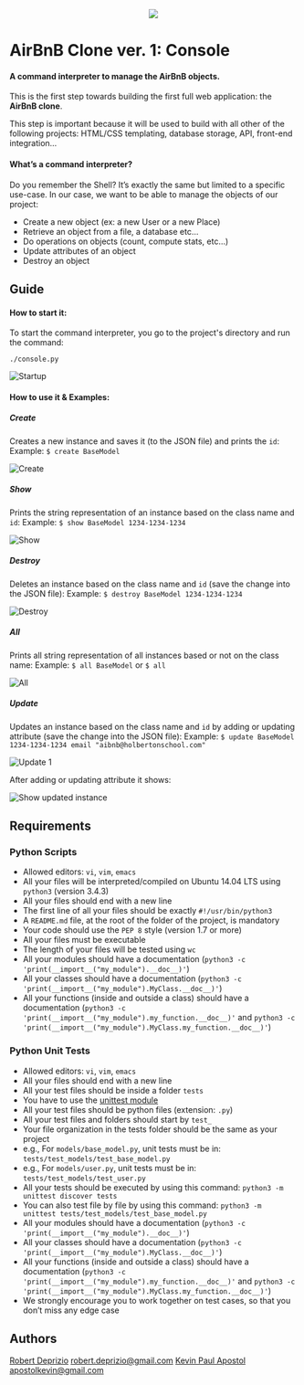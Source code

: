 <p align="center">
  <img src="https://i.ibb.co/cD8rdfQ/ERIKA-3.jpg">
</p>

# AirBnB Clone ver. 1:  Console
#### A command interpreter to manage the AirBnB objects.

This is the first step towards building the first full web application: the  **AirBnB clone**. 

This step is important because it will be used to build with all other of the following projects: HTML/CSS templating, database storage, API, front-end integration…

#### What’s a command interpreter?

Do you remember the Shell? It’s exactly the same but limited to a specific use-case. In our case, we want to be able to manage the objects of our project:

-   Create a new object (ex: a new User or a new Place)
-   Retrieve an object from a file, a database etc…
-   Do operations on objects (count, compute stats, etc…)
-   Update attributes of an object
-   Destroy an object

## Guide
#### How to start it:
To start the command interpreter, you go to the project's directory and run the command:

    ./console.py

![Startup](https://media.giphy.com/media/LrElgtYRDClP8R4zLr/giphy.gif)

#### How to use it & Examples:
##### Create
Creates a new instance and saves it (to the JSON file) and prints the `id`:
Example: `$ create BaseModel`

![Create](https://media.giphy.com/media/THBlFwC4wP1xqKR6eV/giphy.gif)

##### Show
Prints the string representation of an instance based on the class name and `id`:
Example: `$ show BaseModel 1234-1234-1234`

![Show](https://media.giphy.com/media/kDecIPbRobmkKQHbed/giphy.gif)

##### Destroy
Deletes an instance based on the class name and `id` (save the change into the JSON file):
Example: `$ destroy BaseModel 1234-1234-1234`

![Destroy](https://media.giphy.com/media/lNX5Ifd3dOSaxa6ecQ/giphy.gif)

##### All
Prints all string representation of all instances based or not on the class name:
Example: `$ all BaseModel` or `$ all`

![All](https://media.giphy.com/media/ftZFODLVcGD7R90r01/giphy.gif)

##### Update
Updates an instance based on the class name and `id` by adding or updating attribute (save the change into the JSON file):
Example: `$ update BaseModel 1234-1234-1234 email "aibnb@holbertonschool.com"`

![Update 1](https://media.giphy.com/media/TiDaXq1xhvozepaXoA/giphy.gif)

After adding or updating attribute it shows:

![Show updated instance](https://media.giphy.com/media/ch89AcTIa3ZinQ5YHM/giphy.gif)

## Requirements

### Python Scripts
-   Allowed editors:  `vi`,  `vim`,  `emacs`
-   All your files will be interpreted/compiled on Ubuntu 14.04 LTS using  `python3`  (version 3.4.3)
-   All your files should end with a new line
-   The first line of all your files should be exactly  `#!/usr/bin/python3`
-   A  `README.md`  file, at the root of the folder of the project, is mandatory
-   Your code should use the  `PEP 8`  style (version 1.7 or more)
-   All your files must be executable
-   The length of your files will be tested using  `wc`
-   All your modules should have a documentation (`python3 -c 'print(__import__("my_module").__doc__)'`)
-   All your classes should have a documentation (`python3 -c 'print(__import__("my_module").MyClass.__doc__)'`)
-   All your functions (inside and outside a class) should have a documentation (`python3 -c 'print(__import__("my_module").my_function.__doc__)'`  and  `python3 -c 'print(__import__("my_module").MyClass.my_function.__doc__)'`)

### Python Unit Tests
-   Allowed editors:  `vi`,  `vim`,  `emacs`
-   All your files should end with a new line
-   All your test files should be inside a folder  `tests`
-   You have to use the  [unittest module](https://intranet.hbtn.io/rltoken/QX7d4D__xhOJIGIWZBp39g "unittest module")
-   All your test files should be python files (extension:  `.py`)
-   All your test files and folders should start by  `test_`
-   Your file organization in the tests folder should be the same as your project
-   e.g., For  `models/base_model.py`, unit tests must be in:  `tests/test_models/test_base_model.py`
-   e.g., For  `models/user.py`, unit tests must be in:  `tests/test_models/test_user.py`
-   All your tests should be executed by using this command:  `python3 -m unittest discover tests`
-   You can also test file by file by using this command:  `python3 -m unittest tests/test_models/test_base_model.py`
-   All your modules should have a documentation (`python3 -c 'print(__import__("my_module").__doc__)'`)
-   All your classes should have a documentation (`python3 -c 'print(__import__("my_module").MyClass.__doc__)'`)
-   All your functions (inside and outside a class) should have a documentation (`python3 -c 'print(__import__("my_module").my_function.__doc__)'`  and  `python3 -c 'print(__import__("my_module").MyClass.my_function.__doc__)'`)
-   We strongly encourage you to work together on test cases, so that you don’t miss any edge case
## Authors
[Robert Deprizio](https://github.com/BD20171998) <robert.deprizio@gmail.com>
[Kevin Paul Apostol](https://github.com/kevapostol) <apostolkevin@gmail.com>
